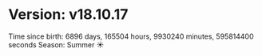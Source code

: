 # Version: v18.10.17
Time since birth: 6896 days, 165504 hours, 9930240 minutes, 595814400 seconds
Season: Summer ☀️
